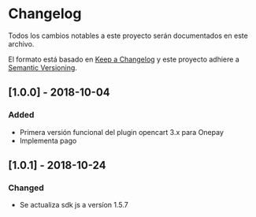 # Changelog
Todos los cambios notables a este proyecto serán documentados en este archivo.

El formato está basado en [Keep a Changelog](http://keepachangelog.com/en/1.0.0/)
y este proyecto adhiere a [Semantic Versioning](http://semver.org/spec/v2.0.0.html).

## [1.0.0] - 2018-10-04
### Added
- Primera versión funcional del plugin opencart 3.x para Onepay
- Implementa pago

## [1.0.1] - 2018-10-24
### Changed
- Se actualiza sdk js a versíon 1.5.7
